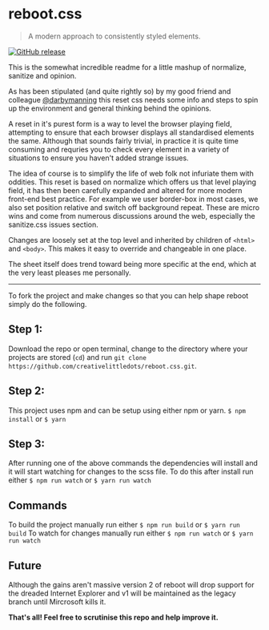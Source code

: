 # reboot.css
> A modern approach to consistently styled elements.

[![GitHub release](https://img.shields.io/github/release/creativelittledots/reboot.css.svg?style=for-the-badge)]()


This is the somewhat incredible readme for a little mashup of normalize, sanitize and opinion.

As has been stipulated (and quite rightly so) by my good friend and colleague [@darbymanning](https://github.com/darbymanning) this reset css needs some info and steps to spin up the environment and general thinking behind the opinions.

A reset in it's purest form is a way to level the browser playing field, attempting to ensure that each browser displays all standardised elements the same. Although that sounds fairly trivial, in practice it is quite time consuming and requries you to check every element in a variety of situations to ensure you haven't added strange issues.

The idea of course is to simplify the life of web folk not infuriate them with oddities. This reset is based on normalize which offers us that level playing field, it has then been carefully expanded and altered for more modern front-end best practice. For example we user border-box in most cases, we also set position relative and switch off background repeat. These are micro wins and come from numerous discussions around the web, especially the sanitize.css issues section.

Changes are loosely set at the top level and inherited by children of `<html>` and `<body>`. This makes it easy to override and changeable in one place.

The sheet itself does trend toward being more specific at the end, which at the very least pleases me personally.

- - -

To fork the project and make changes so that you can help shape reboot simply do the following.

## Step 1:
Download the repo or open terminal, change to the directory where your projects are stored (`cd`) and run `git clone https://github.com/creativelittledots/reboot.css.git`.

## Step 2:
This project uses npm and can be setup using either npm or yarn.
`$ npm install` or `$ yarn`

## Step 3:
After running one of the above commands the dependencies will install and it will start watching for changes to the scss file. To do this after install run either `$ npm run watch` or `$ yarn run watch`

## Commands
To build the project manually run either `$ npm run build` or `$ yarn run build`
To watch for changes manually run either `$ npm run watch` or `$ yarn run watch`

## Future
Although the gains aren't massive version 2 of reboot will drop support for the dreaded Internet Explorer and v1 will be maintained as the legacy branch until Mircrosoft kills it. 

**That's all! Feel free to scrutinise this repo and help improve it.**
